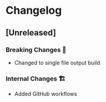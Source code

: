 # Changelog

<!--
### Features ✨
### Bug Fixes 🐛
### Internal Changes 🏗️
### Breaking Changes 🚨
-->

## [Unreleased]

### Breaking Changes 🚨

- Changed to single file output build

### Internal Changes 🏗️

- Added GitHub workflows
